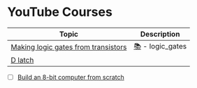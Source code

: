# YouTube Courses

| Topic | Description |
|-|-|
| [Making logic gates from transistors](https://www.youtube.com/watch?v=sTu3LwpF6XI) | [:books:](1.logic_gates) - logic_gates |
| [D latch](https://www.youtube.com/watch?v=peCh_859q7Q) | |


- [ ] [Build an 8-bit computer from scratch](https://eater.net/8bit)

